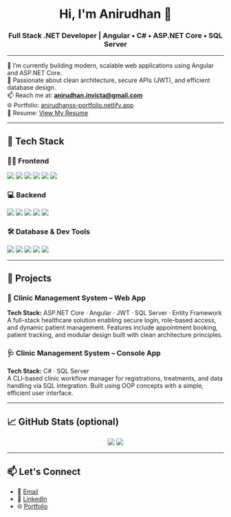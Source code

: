 <h1 align="center">Hi, I'm Anirudhan 👋</h1>
<h3 align="center">Full Stack .NET Developer | Angular • C# • ASP.NET Core • SQL Server</h3>

---

🔭 I’m currently building modern, scalable web applications using Angular and ASP.NET Core.  
🌱 Passionate about clean architecture, secure APIs (JWT), and efficient database design.  
📫 Reach me at: **anirudhan.invicta@gmail.com**  
🌐 Portfolio: [anirudhanss-portfolio.netlify.app](https://anirudhanss-portfolio.netlify.app)  
📄 Resume: [View My Resume](https://drive.google.com/file/d/1K5mWl4O_7kqoUVi5tUoRxw5nZ9Y7sK1o/view?usp=sharing)  

---

## 🚀 Tech Stack

### 👨‍💻 Frontend
<p>
  <img src="https://img.shields.io/badge/Angular-DD0031?style=flat-square&logo=angular&logoColor=white" />
  <img src="https://img.shields.io/badge/TypeScript-007ACC?style=flat-square&logo=typescript&logoColor=white" />
  <img src="https://img.shields.io/badge/JavaScript-F7DF1E?style=flat-square&logo=javascript&logoColor=black" />
  <img src="https://img.shields.io/badge/HTML5-E34F26?style=flat-square&logo=html5&logoColor=white" />
  <img src="https://img.shields.io/badge/CSS3-1572B6?style=flat-square&logo=css3&logoColor=white" />
  <img src="https://img.shields.io/badge/Bootstrap-563D7C?style=flat-square&logo=bootstrap&logoColor=white" />
</p>

### 💻 Backend
<p>
  <img src="https://img.shields.io/badge/C%23-239120?style=flat-square&logo=c-sharp&logoColor=white" />
  <img src="https://img.shields.io/badge/.NET Core-512BD4?style=flat-square&logo=dotnet&logoColor=white" />
  <img src="https://img.shields.io/badge/ASP.NET Core-512BD4?style=flat-square&logo=dotnet&logoColor=white" />
  <img src="https://img.shields.io/badge/Entity Framework-68217A?style=flat-square&logo=.net&logoColor=white" />
  <img src="https://img.shields.io/badge/Python-3776AB?style=flat-square&logo=python&logoColor=white" />
</p>

### 🛠️ Database & Dev Tools
<p>
  <img src="https://img.shields.io/badge/MSSQL Server-CC2927?style=flat-square&logo=microsoft-sql-server&logoColor=white" />
  <img src="https://img.shields.io/badge/Postman-FF6C37?style=flat-square&logo=postman&logoColor=white" />
  <img src="https://img.shields.io/badge/Git-F05032?style=flat-square&logo=git&logoColor=white" />
  <img src="https://img.shields.io/badge/GitHub-181717?style=flat-square&logo=github&logoColor=white" />
  <img src="https://img.shields.io/badge/Visual Studio-5C2D91?style=flat-square&logo=visual-studio&logoColor=white" />
</p>

---

## 📌 Projects

### 🏥 Clinic Management System – Web App  
**Tech Stack:** ASP.NET Core · Angular · JWT · SQL Server · Entity Framework  
A full-stack healthcare solution enabling secure login, role-based access, and dynamic patient management. Features include appointment booking, patient tracking, and modular design built with clean architecture principles.

### 🩺 Clinic Management System – Console App  
**Tech Stack:** C# · SQL Server  
A CLI-based clinic workflow manager for registrations, treatments, and data handling via SQL integration. Built using OOP concepts with a simple, efficient user interface.

---

## 📈 GitHub Stats (optional)
<p align="center">
  <img src="https://github-readme-stats.vercel.app/api?username=AnirudhanSS&show_icons=true&theme=default" />
  <img src="https://github-readme-streak-stats.herokuapp.com/?user=AnirudhanSS&theme=default" />
</p>

---

## 📫 Let's Connect
- 📧 [Email](mailto:anirudhan.invicta@gmail.com)
- 💼 [LinkedIn](https://www.linkedin.com/in/anirudhanss/)
- 🌐 [Portfolio](https://anirudhanss-portfolio.netlify.app)
